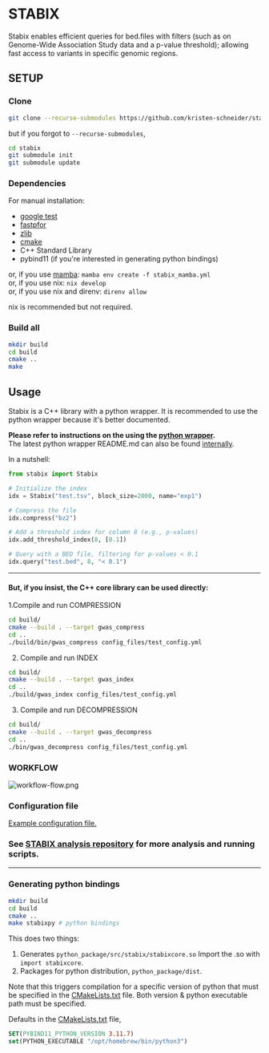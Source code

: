 # STABIX

Stabix enables efficient queries for bed.files with filters (such as on Genome-Wide Association Study data and a p-value threshold); allowing fast access to variants in specific genomic regions.
## SETUP


### Clone
```bash
git clone --recurse-submodules https://github.com/kristen-schneider/stabix.git
```
but if you forgot to `--recurse-submodules`,
```bash
cd stabix
git submodule init
git submodule update
```
### Dependencies
For manual installation:
- [google test](https://github.com/google/googletest)
- [fastpfor](https://github.com/lemire/FastPFor/blob/master/README.md)
- [zlib](https://www.zlib.net)
- [cmake](https://cmake.org)
- C++ Standard Library
- pybind11 (if you're interested in generating python bindings)

or, if you use [mamba](https://mamba.readthedocs.io/en/latest/installation/mamba-installation.html): `mamba env create -f stabix_mamba.yml`  
or, if you use nix: `nix develop`  
or, if you use nix and direnv: `direnv allow`  

nix is recommended but not required.  

### Build all
```bash
mkdir build
cd build
cmake ..
make
```

## Usage

Stabix is a C++ library with a python wrapper. It is recommended to use the
python wrapper because it's better documented.

**Please refer to instructions on the using the [python wrapper](https://pypi.org/project/stabix/1.0.0/).**  
The latest python wrapper README.md can also be found [internally](python_package/README.md).

In a nutshell:
```py
from stabix import Stabix

# Initialize the index
idx = Stabix("test.tsv", block_size=2000, name="exp1")

# Compress the file
idx.compress("bz2")

# Add a threshold index for column 8 (e.g., p-values)
idx.add_threshold_index(8, [0.1])

# Query with a BED file, filtering for p-values < 0.1
idx.query("test.bed", 8, "< 0.1")
```

---

#### But, if you insist, the C++ core library can be used directly:

1.Compile and run COMPRESSION
```bash
cd build/
cmake --build . --target gwas_compress
cd ..
./build/bin/gwas_compress config_files/test_config.yml
```

2. Compile and run INDEX
```bash
cd build/
cmake --build . --target gwas_index
cd ..
./build/gwas_index config_files/test_config.yml
```

3. Compile and run DECOMPRESSION
```bash
cd build/
cmake --build . --target gwas_decompress
cd ..
./bin/gwas_decompress config_files/test_config.yml
```

### WORKFLOW
 ![workflow-flow.png](workflow_flow.png)

### Configuration file
[Example configuration file.](https://github.com/kristen-schneider/gwas-cpp/blob/config_files/test_config.yml)<br>

### See [STABIX analysis repository](https://github.com/kristen-schneider/stabix-analysis) for more analysis and running scripts.

---

### Generating python bindings

```bash
mkdir build
cd build
cmake ..
make stabixpy # python bindings
```

This does two things:
1. Generates `python_package/src/stabix/stabixcore.so`
Import the .so with `import stabixcore`.
2. Packages for python distribution, `python_package/dist`.

Note that this triggers compilation for a specific version
of python that must be specified in the [CMakeLists.txt]() file.
Both version & python executable path must be specified.

Defaults in the [CMakeLists.txt]() file,

```cmake
SET(PYBIND11_PYTHON_VERSION 3.11.7)
set(PYTHON_EXECUTABLE "/opt/homebrew/bin/python3")
```
